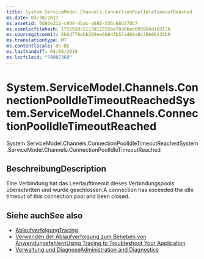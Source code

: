 ```yaml
---
title: System.ServiceModel.Channels.ConnectionPoolIdleTimeoutReached
ms.date: 03/30/2017
ms.assetid: 0d86e212-c904-4bac-a686-256c66b278b7
ms.openlocfilehash: 175593dc5113d11555be78d8beb093994d1d312b
ms.sourcegitcommit: 5b6d778ebb269ee6684fb57ad69a8c28b06235b9
ms.translationtype: MT
ms.contentlocale: de-DE
ms.lasthandoff: 04/08/2019
ms.locfileid: "59087360"
---
```

# <a name="systemservicemodelchannelsconnectionpoolidletimeoutreached"></a><span data-ttu-id="3ff27-102">System.ServiceModel.Channels.ConnectionPoolIdleTimeoutReached</span><span class="sxs-lookup"><span data-stu-id="3ff27-102">System.ServiceModel.Channels.ConnectionPoolIdleTimeoutReached</span></span>
<span data-ttu-id="3ff27-103">System.ServiceModel.Channels.ConnectionPoolIdleTimeoutReached</span><span class="sxs-lookup"><span data-stu-id="3ff27-103">System.ServiceModel.Channels.ConnectionPoolIdleTimeoutReached</span></span>  
  
## <a name="description"></a><span data-ttu-id="3ff27-104">Beschreibung</span><span class="sxs-lookup"><span data-stu-id="3ff27-104">Description</span></span>  
 <span data-ttu-id="3ff27-105">Eine Verbindung hat das Leerlauftimeout dieses Verbindungspools überschritten und wurde geschlossen.</span><span class="sxs-lookup"><span data-stu-id="3ff27-105">A connection has exceeded the idle timeout of this connection pool and been closed.</span></span>  
  
## <a name="see-also"></a><span data-ttu-id="3ff27-106">Siehe auch</span><span class="sxs-lookup"><span data-stu-id="3ff27-106">See also</span></span>

- [<span data-ttu-id="3ff27-107">Ablaufverfolgung</span><span class="sxs-lookup"><span data-stu-id="3ff27-107">Tracing</span></span>](../../../../../docs/framework/wcf/diagnostics/tracing/index.md)
- [<span data-ttu-id="3ff27-108">Verwenden der Ablaufverfolgung zum Beheben von Anwendungsfehlern</span><span class="sxs-lookup"><span data-stu-id="3ff27-108">Using Tracing to Troubleshoot Your Application</span></span>](../../../../../docs/framework/wcf/diagnostics/tracing/using-tracing-to-troubleshoot-your-application.md)
- [<span data-ttu-id="3ff27-109">Verwaltung und Diagnose</span><span class="sxs-lookup"><span data-stu-id="3ff27-109">Administration and Diagnostics</span></span>](../../../../../docs/framework/wcf/diagnostics/index.md)
